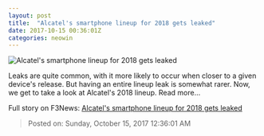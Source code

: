 ```yaml
---
layout: post
title:  "Alcatel's smartphone lineup for 2018 gets leaked"
date: 2017-10-15 00:36:01Z
categories: neowin
---
```


![Alcatel's smartphone lineup for 2018 gets leaked](https://cdn.neow.in/news/images/uploaded/2017/09/1504340052_alcatel_story.jpg)

Leaks are quite common, with it more likely to occur when closer to a given device's release. But having an entire lineup leak is somewhat rarer. Now, we get to take a look at Alcatel's 2018 lineup. Read more...


Full story on F3News: [Alcatel's smartphone lineup for 2018 gets leaked](http://www.f3nws.com/n/UDpayG)

> Posted on: Sunday, October 15, 2017 12:36:01 AM
